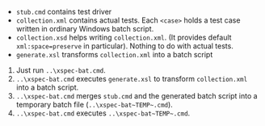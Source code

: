 * `stub.cmd` contains test driver
* `collection.xml` contains actual tests. Each `<case>` holds a test case written in ordinary Windows batch script.
* `collection.xsd` helps writing `collection.xml`. (It provides default `xml:space=preserve` in particular). Nothing to do with actual tests.
* `generate.xsl` transforms `collection.xml` into a batch script

1. Just run `..\xspec-bat.cmd`.
1. `..\xspec-bat.cmd` executes `generate.xsl` to transform `collection.xml` into a batch script.
1. `..\xspec-bat.cmd` merges `stub.cmd` and the generated batch script into a temporary batch file (`..\xspec-bat~TEMP~.cmd`).
1. `..\xspec-bat.cmd` executes `..\xspec-bat~TEMP~.cmd`.
